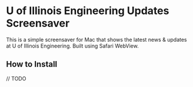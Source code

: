 # U of Illinois Engineering Updates Screensaver

This is a simple screensaver for Mac that shows the latest news & updates at U of Illinois Engineering. Built using Safari WebView.

## How to Install

// TODO